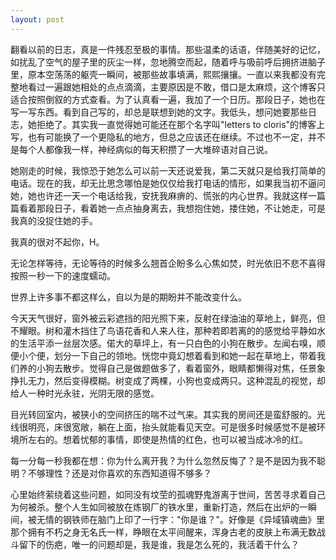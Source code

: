 ```yaml
---
layout: post
---
```


翻看以前的日志，真是一件残忍至极的事情。那些温柔的话语，伴随美好的记忆，如扰乱了空气的屋子里的灰尘一样，忽地腾空而起，随着呼与吸前呼后拥挤进脑子里，原本空荡荡的躯壳一瞬间，被那些故事填满，熙熙攘攘。一直以来我都没有完整地看过一遍跟她相处的点点滴滴，主要原因是不敢，借口是太麻烦，这个博客只适合按照倒叙的方式查看。为了认真看一遍，我加了一个日历。那段日子，她也在写一写东西。看到自己写的，却总是联想到她的文字。我低头，想问她要那些日志，她拒绝了。其实我一直觉得她可能还在那个名字叫"letters to cloris"的博客上写，也有可能换了一个更隐私的地方，但总之应该还在继续。不过也不一定，并不是每个人都像我一样，神经病似的每天积攒了一大堆碎语对自己说。

她刚走的时候，我惊恐于她怎么可以前一天还说爱我，第二天就只是给我打简单的电话。现在的我，却无比思念哪怕是她仅仅给我打电话的情形，如果我当初不逼问她，她也许还一天一个电话给我，安抚我麻痹的、慌张的内心世界。我就这样一篇篇看着那段日子，看着她一点点抽身离去，我想抱住她，搂住她，不让她走，可是我真的没捉住她的手。

我真的很对不起你，H。

无论怎样等待，无论等待的时候多么翘首企盼多么心焦如焚，时光依旧不悲不喜得按照一秒一下的速度蠕动。

世界上许多事不都这样么，自以为是的期盼并不能改变什么。

今天天气很好，窗外被云彩遮挡的阳光照下来，反射在绿油油的草地上，鲜亮，但不耀眼。树和灌木挡住了鸟语花香和人来人往，那种若即若离的的感觉给平静如水的生活平添一丝层次感。偌大的草坪上，有一只白色的小狗在散步。左闻右嗅，顺便小个便，划分一下自己的领地。恍惚中竟幻想着看到和她一起在草地上，带着我们养的小狗去散步。觉得自己是做题做多了，看着窗外，眼睛都懒得对焦，任景象挣扎无力，然后变得模糊。树变成了两棵，小狗也变成两只。这种混乱的视觉，却给人一种时光永驻，光阴无限的感觉。

目光转回室内，被狭小的空间挤压的喘不过气来。其实我的房间还是蛮舒服的。光线很明亮，床很宽敞，躺在上面，抬头就能看见天空。可是很多时候感觉不是被环境所左右的。想着忧郁的事情，即使是热情的红色，也可以被当成冰冷的红。

每一分每一秒我都在想：你为什么离开我？为什么忽然反悔了？是不是因为我不聪明？不够理性？还是对你喜欢的东西知道得不够多？

心里始终萦绕着这些问题，如同没有坟茔的孤魂野鬼游离于世间，苦苦寻求着自己为何被杀。整个人生如同被放在炼钢厂的铁水里，重新打造，然后在出炉的一瞬间，被无情的钢铁师在脑门上印了一行字："你是谁？"。好像是《异域镇魂曲》里那个拥有不朽之身无名氏一样，睁眼在太平间醒来，浑身古老的皮肤上布满无数战斗留下的伤疤，唯一的问题却是，我是谁，我是怎么死的，我活着干什么？
